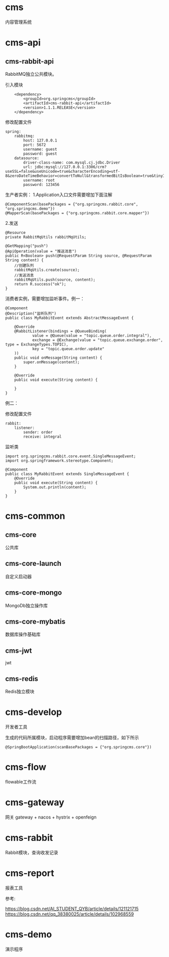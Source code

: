 # cms
内容管理系统

# cms-api
## cms-rabbit-api
RabbitMQ独立公共模块。

引入模块

        <dependency>
            <groupId>org.springcms</groupId>
            <artifactId>cms-rabbit-api</artifactId>
            <version>1.1.1.RELEASE</version>
        </dependency>

修改配置文件

    spring:
        rabbitmq:
            host: 127.0.0.1
            port: 5672
            username: guest
            password: guest
        datasource:
            driver-class-name: com.mysql.cj.jdbc.Driver
            url: jdbc:mysql://127.0.0.1:3306/crm?useSSL=false&useUnicode=true&characterEncoding=utf-8&zeroDateTimeBehavior=convertToNull&transformedBitIsBoolean=true&tinyInt1isBit=false&allowMultiQueries=true&serverTimezone=Asia/Shanghai&allowPublicKeyRetrieval=true
            username: root
            password: 123456

生产者实例：
1.Application入口文件需要增加下面注解

    @ComponentScan(basePackages = {"org.springcms.rabbit.core", "org.springcms.demo"})
    @MapperScan(basePackages = {"org.springcms.rabbit.core.mapper"})

2.发送

    @Resource
    private RabbitMqUtils rabbitMqUtils;

    @GetMapping("push")
    @ApiOperation(value = "推送消息")
    public R<Boolean> push(@RequestParam String source, @RequestParam String content) {
        //创建队列
        rabbitMqUtils.create(source);
        //发送消息
        rabbitMqUtils.push(source, content);
        return R.success("ok");
    }

消费者实例，需要增加监听事件。例一：

    @Component
    @Description("监听队列")
    public class MyRabbitEvent extends AbstractMessageEvent {
    
        @Override
        @RabbitListener(bindings = @QueueBinding(
                value = @Queue(value = "topic.queue.order.integral"),
                exchange = @Exchange(value = "topic.queue.exchange.order", type = ExchangeTypes.TOPIC),
                key = "topic.queue.order.update"
        ))
        public void onMessage(String content) {
            super.onMessage(content);
        }
    
        @Override
        public void execute(String content) {
    
        }
    }


例二：

修改配置文件

    rabbit:
        listener:
            sender: order
            receive: integral

监听类

    import org.springcms.rabbit.core.event.SingleMessageEvent;
    import org.springframework.stereotype.Component;
    
    @Component
    public class MyRabbitEvent extends SingleMessageEvent {
        @Override
        public void execute(String content) {
            System.out.println(content);
        }
    }


# cms-common
## cms-core
公共库

## cms-core-launch
自定义启动器

## cms-core-mongo
MongoDb独立操作库

## cms-core-mybatis
数据库操作基础库

## cms-jwt
jwt

## cms-redis
Redis独立模块

# cms-develop
开发者工具

生成的代码所属模块，启动程序需要增加bean的扫描路径，如下所示

    @SpringBootApplication(scanBasePackages = {"org.springcms.core"})

# cms-flow
flowable工作流

# cms-gateway
网关
gateway + nacos + hystrix + openfeign

# cms-rabbit
Rabbit模块，查询收发记录

# cms-report
报表工具


参考: 

https://blog.csdn.net/AI_STUDENT_QYB/article/details/121121715
https://blog.csdn.net/qq_38380025/article/details/102968559


# cms-demo
演示程序
